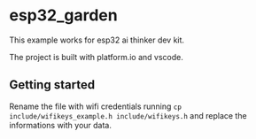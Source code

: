 # esp32_garden #

This example works for esp32 ai thinker dev kit.

The project is built with platform.io and vscode.

## Getting started ##

Rename the file with wifi credentials running `cp include/wifikeys_example.h include/wifikeys.h` and replace the informations with your data.
